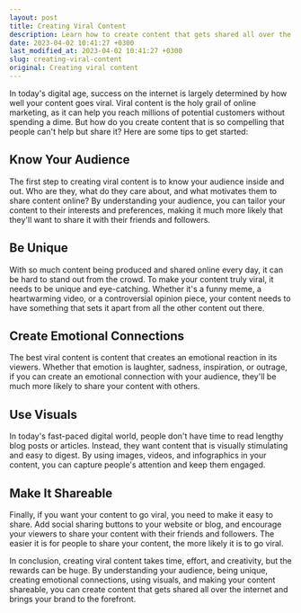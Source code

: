 ```yaml
---
layout: post
title: Creating Viral Content
description: Learn how to create content that gets shared all over the internet and bring your brand to the forefront.
date: 2023-04-02 10:41:27 +0300
last_modified_at: 2023-04-02 10:41:27 +0300
slug: creating-viral-content
original: Creating viral content
---
```


In today's digital age, success on the internet is largely determined by how well your content goes viral. Viral content is the holy grail of online marketing, as it can help you reach millions of potential customers without spending a dime. But how do you create content that is so compelling that people can't help but share it? Here are some tips to get started:

## Know Your Audience

The first step to creating viral content is to know your audience inside and out. Who are they, what do they care about, and what motivates them to share content online? By understanding your audience, you can tailor your content to their interests and preferences, making it much more likely that they'll want to share it with their friends and followers.

## Be Unique

With so much content being produced and shared online every day, it can be hard to stand out from the crowd. To make your content truly viral, it needs to be unique and eye-catching. Whether it's a funny meme, a heartwarming video, or a controversial opinion piece, your content needs to have something that sets it apart from all the other content out there.

## Create Emotional Connections

The best viral content is content that creates an emotional reaction in its viewers. Whether that emotion is laughter, sadness, inspiration, or outrage, if you can create an emotional connection with your audience, they'll be much more likely to share your content with others.

## Use Visuals

In today's fast-paced digital world, people don't have time to read lengthy blog posts or articles. Instead, they want content that is visually stimulating and easy to digest. By using images, videos, and infographics in your content, you can capture people's attention and keep them engaged.

## Make It Shareable

Finally, if you want your content to go viral, you need to make it easy to share. Add social sharing buttons to your website or blog, and encourage your viewers to share your content with their friends and followers. The easier it is for people to share your content, the more likely it is to go viral.

In conclusion, creating viral content takes time, effort, and creativity, but the rewards can be huge. By understanding your audience, being unique, creating emotional connections, using visuals, and making your content shareable, you can create content that gets shared all over the internet and brings your brand to the forefront.